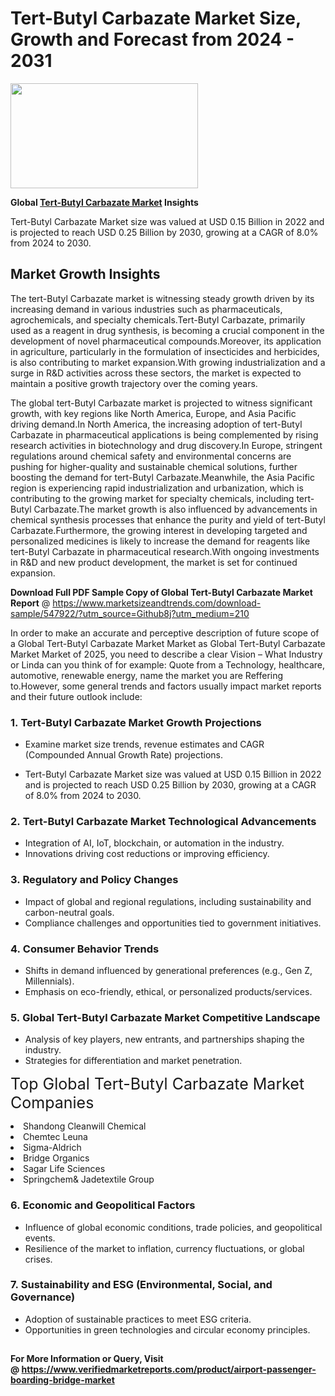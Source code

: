 <H1>Tert-Butyl Carbazate Market Size, Growth and Forecast from 2024 - 2031</H1><img class="aligncenter size-medium wp-image-584254" src="https://thirdeyenews.in/wp-content/uploads/2024/09/Global-Market-Research-300x168.jpeg" alt="" width="300" height="168" /><p><strong>Global&nbsp;<a href="https://www.marketsizeandtrends.com/download-sample/547922/?utm_source=Github8j?utm_medium=210">Tert-Butyl Carbazate Market</a> Insights</strong></p><p>Tert-Butyl Carbazate Market size was valued at USD 0.15 Billion in 2022 and is projected to reach USD 0.25 Billion by 2030, growing at a CAGR of 8.0% from 2024 to 2030.</p><p><h2>Market Growth Insights</h2> <p>The tert-Butyl Carbazate market is witnessing steady growth driven by its increasing demand in various industries such as pharmaceuticals, agrochemicals, and specialty chemicals.Tert-Butyl Carbazate, primarily used as a reagent in drug synthesis, is becoming a crucial component in the development of novel pharmaceutical compounds.Moreover, its application in agriculture, particularly in the formulation of insecticides and herbicides, is also contributing to market expansion.With growing industrialization and a surge in R&D activities across these sectors, the market is expected to maintain a positive growth trajectory over the coming years.</p> <p>The global tert-Butyl Carbazate market is projected to witness significant growth, with key regions like North America, Europe, and Asia Pacific driving demand.In North America, the increasing adoption of tert-Butyl Carbazate in pharmaceutical applications is being complemented by rising research activities in biotechnology and drug discovery.In Europe, stringent regulations around chemical safety and environmental concerns are pushing for higher-quality and sustainable chemical solutions, further boosting the demand for tert-Butyl Carbazate.Meanwhile, the Asia Pacific region is experiencing rapid industrialization and urbanization, which is contributing to the growing market for specialty chemicals, including tert-Butyl Carbazate.The market growth is also influenced by advancements in chemical synthesis processes that enhance the purity and yield of tert-Butyl Carbazate.Furthermore, the growing interest in developing targeted and personalized medicines is likely to increase the demand for reagents like tert-Butyl Carbazate in pharmaceutical research.With ongoing investments in R&D and new product development, the market is set for continued expansion.<p><span class=""><strong>Download Full PDF Sample Copy of Global Tert-Butyl Carbazate Market Report</strong> @ <a href="https://www.marketsizeandtrends.com/download-sample/547922/?utm_source=Github8j?utm_medium=210" target="_blank">https://www.marketsizeandtrends.com/download-sample/547922/?utm_source=Github8j?utm_medium=210</a></span></p><p>In order to make an accurate and perceptive description of future scope of a Global&nbsp;Tert-Butyl Carbazate Market Market as Global&nbsp;Tert-Butyl Carbazate Market Market of 2025, you need to describe a clear Vision &ndash; What Industry or Linda can you think of for example: Quote from a Technology, healthcare, automotive, renewable energy, name the market you are Reffering to.However, some general trends and factors usually impact market reports and their future outlook include:</p><h3>1.&nbsp;<strong>Tert-Butyl Carbazate Market Growth Projections</strong></h3><ul><li>Examine market size trends, revenue estimates and CAGR (Compounded Annual Growth Rate) projections.</li><li><p>Tert-Butyl Carbazate Market size was valued at USD 0.15 Billion in 2022 and is projected to reach USD 0.25 Billion by 2030, growing at a CAGR of 8.0% from 2024 to 2030.</p></li></ul><h3>2.&nbsp;<strong>Tert-Butyl Carbazate Market Technological Advancements</strong></h3><ul><li>Integration of AI, IoT, blockchain, or automation in the industry.</li><li>Innovations driving cost reductions or improving efficiency.</li></ul><h3>3.&nbsp;<strong>Regulatory and Policy Changes</strong></h3><ul><li>Impact of global and regional regulations, including sustainability and carbon-neutral goals.</li><li>Compliance challenges and opportunities tied to government initiatives.</li></ul><h3>4.&nbsp;<strong>Consumer Behavior Trends</strong></h3><ul><li>Shifts in demand influenced by generational preferences (e.g., Gen Z, Millennials).</li><li>Emphasis on eco-friendly, ethical, or personalized products/services.</li></ul><h3>5.&nbsp;<strong>Global Tert-Butyl Carbazate Market Competitive Landscape</strong></h3><ul><li>Analysis of key players, new entrants, and partnerships shaping the industry.</li><li>Strategies for differentiation and market penetration.</li></ul><p data-pm-slice="1 1 []"><span style="color: inherit; font-family: inherit; font-size: 25px;">Top Global Tert-Butyl Carbazate Market Companies</span></p><div class="" data-test-id=""><p><li>Shandong Cleanwill Chemical</li><li> Chemtec Leuna</li><li> Sigma-Aldrich</li><li> Bridge Organics</li><li> Sagar Life Sciences</li><li> Springchem& Jadetextile Group</li></p></div><h3>6.&nbsp;<strong>Economic and Geopolitical Factors</strong></h3><ul><li>Influence of global economic conditions, trade policies, and geopolitical events.</li><li>Resilience of the market to inflation, currency fluctuations, or global crises.</li></ul><h3>7.&nbsp;<strong>Sustainability and ESG (Environmental, Social, and Governance)</strong></h3><ul><li>Adoption of sustainable practices to meet ESG criteria.</li><li>Opportunities in green technologies and circular economy principles.</li></ul><h2><strong style="font-size: 14px;">For More Information or Query, Visit @&nbsp;</strong><a style="background-color: #ffffff; font-size: 14px;" href="https://www.marketsizeandtrends.com/report/tert-butyl-carbazate-market/" target="_blank">https://www.verifiedmarketreports.com/product/airport-passenger-boarding-bridge-market</a></h2>